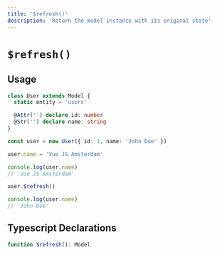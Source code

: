 ```yaml
---
title: '$refresh()'
description: 'Return the model instance with its original state'
---
```


# `$refresh()`

## Usage

````ts
class User extends Model {
  static entity = 'users'

  @Attr('') declare id: number
  @Str('') declare name: string
}

const user = new User({ id: 1, name: 'John Doe' })

user.name = 'Vue JS Amsterdam'

console.log(user.name)
// 'Vue JS Amsterdam'

user.$refresh()

console.log(user.name)
// 'John Doe'

````

## Typescript Declarations
````ts
function $refresh(): Model
````
